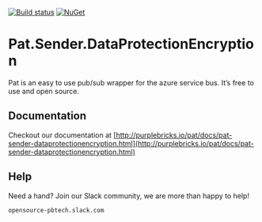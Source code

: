 [![Build status](https://ci.appveyor.com/api/projects/status/v5evinrotlovypk4?svg=true)](https://ci.appveyor.com/project/ilivewithian/pat-sender-dataprotectionencryption)
[![NuGet](https://img.shields.io/nuget/v/Pat.Sender.DataProtectionEncryption.svg)](https://www.nuget.org/packages/Pat.Sender.DataProtectionEncryption/)

# Pat.Sender.DataProtectionEncryption

Pat is an easy to use pub/sub wrapper for the azure service bus. It’s free to use and open source.

## Documentation

Checkout our documentation at [http://purplebricks.io/pat/docs/pat-sender-dataprotectionencryption.html](http://purplebricks.io/pat/docs/pat-sender-dataprotectionencryption.html)

## Help

Need a hand? Join our Slack community, we are more than happy to help!

`opensource-pbtech.slack.com`